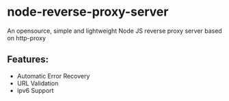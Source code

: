 # node-reverse-proxy-server

An opensource, simple and lightweight Node JS reverse proxy server based on http-proxy

## Features:
* Automatic Error Recovery
* URL Validation
* ipv6 Support
